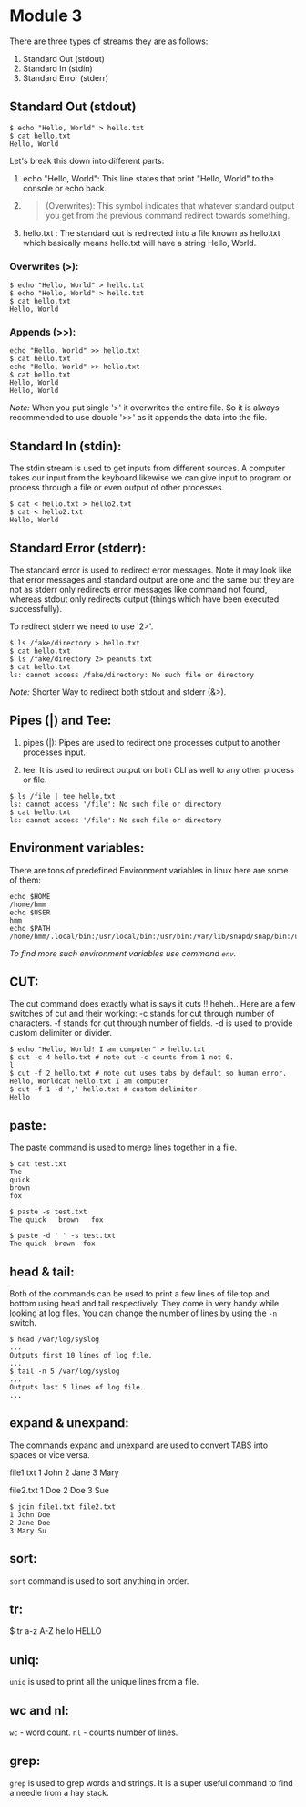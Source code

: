 # Module 3

There are three types of streams they are as follows: 

1. Standard Out (stdout)
1. Standard In (stdin)
1. Standard Error (stderr)

## Standard Out (stdout)
```
$ echo "Hello, World" > hello.txt
$ cat hello.txt
Hello, World
```

Let's break this down into different parts: 

1. echo "Hello, World": This line states that print "Hello, World" to the console or echo back. 

2. > (Overwrites): This symbol indicates that whatever standard output you get from the previous command redirect towards something.

3. hello.txt : The standard out is redirected into a file known as hello.txt which basically means hello.txt will have a string Hello, World.

### Overwrites (>):
```
$ echo "Hello, World" > hello.txt
$ echo "Hello, World" > hello.txt
$ cat hello.txt
Hello, World
```

### Appends (>>):
```
echo "Hello, World" >> hello.txt
$ cat hello.txt
echo "Hello, World" >> hello.txt
$ cat hello.txt
Hello, World
Hello, World
```

*Note:* When you put single '>' it overwrites the entire file. So it is always recommended to use double '>>' as it appends the data into the file.

## Standard In (stdin):

The stdin stream is used to get inputs from different sources. A computer takes our input from the keyboard likewise we can give input to program or process through a file or even output of other processes.

```
$ cat < hello.txt > hello2.txt
$ cat < hello2.txt 
Hello, World
```

## Standard Error (stderr):

The standard error is used to redirect error messages. Note it may look like that error messages and standard output are one and the same but they are not as stderr only redirects error messages like command not found, whereas stdout only redirects output (things which have been executed successfully).

To redirect stderr we need to use '2>'.

```
$ ls /fake/directory > hello.txt 
$ cat hello.txt
$ ls /fake/directory 2> peanuts.txt 
$ cat hello.txt
ls: cannot access /fake/directory: No such file or directory
```

*Note:* Shorter Way to redirect both stdout and stderr (&>).

## Pipes (|) and Tee:

1. pipes (|): Pipes are used to redirect one processes output to another processes input. 

2. tee: It is used to redirect output on both CLI as well to any other process or file. 

```
$ ls /file | tee hello.txt
ls: cannot access '/file': No such file or directory
$ cat hello.txt
ls: cannot access '/file': No such file or directory
```

## Environment variables: 

There are tons of predefined Environment variables in linux here are some of them: 

```
echo $HOME
/home/hmm
echo $USER 
hmm
echo $PATH 
/home/hmm/.local/bin:/usr/local/bin:/usr/bin:/var/lib/snapd/snap/bin:/usr/local/sbin:/usr/lib/jvm/default/bin:/usr/bin/site_perl:/usr/bin/vendor_perl:/usr/bin/core_perl
```

*To find more such environment variables use command `env`.*

## CUT: 

The cut command does exactly what is says it cuts !! heheh..
Here are a few switches of cut and their working: 
-c stands for cut through number of characters. 
-f stands for cut through number of fields. 
-d is used to provide custom delimiter or divider.

```
$ echo "Hello, World! I am computer" > hello.txt
$ cut -c 4 hello.txt # note cut -c counts from 1 not 0. 
l
$ cut -f 2 hello.txt # note cut uses tabs by default so human error.
Hello, Worldcat hello.txt I am computer
$ cut -f 1 -d ',' hello.txt # custom delimiter.
Hello
```

## paste: 

The paste command is used to merge lines together in a file.

```
$ cat test.txt
The
quick 
brown 
fox

$ paste -s test.txt
The	quick 	brown 	fox	

$ paste -d ' ' -s test.txt
The quick  brown  fox 

```

## head & tail: 

Both of the commands can be used to print a few lines of file top and bottom using head and tail respectively. They come in very handy while looking at log files. You can change the number of lines by using the `-n` switch.

```
$ head /var/log/syslog
...
Outputs first 10 lines of log file.
...
$ tail -n 5 /var/log/syslog
...
Outputs last 5 lines of log file.
...
```

## expand & unexpand: 

The commands expand and unexpand are used to convert TABS into spaces or vice versa. 

file1.txt
1 John
2 Jane
3 Mary

file2.txt
1 Doe
2 Doe
3 Sue

```
$ join file1.txt file2.txt
1 John Doe
2 Jane Doe
3 Mary Su
```

## sort: 

`sort` command is used to sort anything in order.

## tr: 

$ tr a-z A-Z
hello
HELLO

## uniq: 

`uniq` is used to print all the unique lines from a file. 

## wc and nl: 

`wc` - word count.
`nl` - counts number of lines.

## grep: 

`grep` is used to grep words and strings. It is a super useful command to find a needle from a hay stack.






